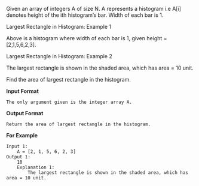 Given an array of integers A of size N. A represents a histogram i.e A[i] denotes height of
the ith histogram’s bar. Width of each bar is 1.

Largest Rectangle in Histogram: Example 1

Above is a histogram where width of each bar is 1, given height = [2,1,5,6,2,3].

Largest Rectangle in Histogram: Example 2

The largest rectangle is shown in the shaded area, which has area = 10 unit.

Find the area of largest rectangle in the histogram.



**Input Format**
```
The only argument given is the integer array A.
```

**Output Format**
```
Return the area of largest rectangle in the histogram.
```
**For Example**
```
Input 1:
    A = [2, 1, 5, 6, 2, 3]
Output 1:
    10
    Explanation 1:
        The largest rectangle is shown in the shaded area, which has area = 10 unit.
```